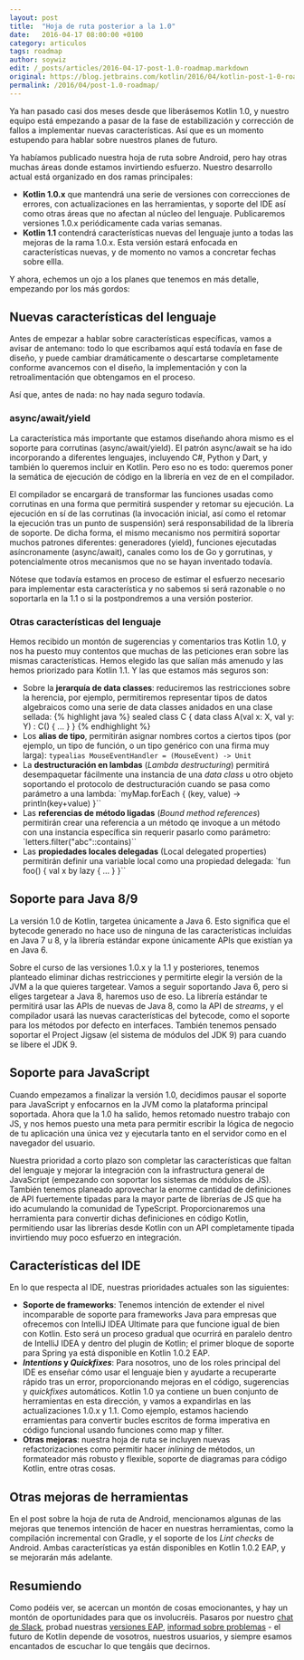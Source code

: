 ```yaml
---
layout: post
title:  "Hoja de ruta posterior a la 1.0"
date:   2016-04-17 08:00:00 +0100
category: articulos
tags: roadmap
author: soywiz
edit: /_posts/articles/2016-04-17-post-1.0-roadmap.markdown
original: https://blog.jetbrains.com/kotlin/2016/04/kotlin-post-1-0-roadmap/
permalink: /2016/04/post-1.0-roadmap/
---
```


Ya han pasado casi dos meses desde que liberásemos Kotlin 1.0, y nuestro equipo está empezando a pasar de la fase de estabilización y corrección de fallos a implementar nuevas características. Así que es un momento estupendo para hablar sobre nuestros planes de futuro.

Ya habíamos publicado nuestra hoja de ruta sobre Android, pero hay otras muchas áreas donde estamos invirtiendo esfuerzo. Nuestro desarrollo actual está organizado en dos ramas principales:

* **Kotlin 1.0.x** que mantendrá una serie de versiones con correcciones de errores, con actualizaciones en las herramientas, y soporte del IDE así como otras áreas que no afectan al núcleo del lenguaje. Publicaremos versiones 1.0.x periódicamente cada varias semanas.
* **Kotlin 1.1** contendrá características nuevas del lenguaje junto a todas las mejoras de la rama 1.0.x. Esta versión estará enfocada en características nuevas, y de momento no vamos a concretar fechas sobre ellla.

Y ahora, echemos un ojo a los planes que tenemos en más detalle, empezando por los más gordos:

## Nuevas características del lenguaje

Antes de empezar a hablar sobre características específicas, vamos a avisar de antemano: todo lo que escribamos aquí está todavía en fase de diseño, y puede cambiar dramáticamente o descartarse completamente conforme avancemos con el diseño, la implementación y con la retroalimentación que obtengamos en el proceso.

Así que, antes de nada: no hay nada seguro todavía.

### async/await/yield

La característica más importante que estamos diseñando ahora mismo es el soporte para corrutinas (async/await/yield). El patrón async/await se ha ido incorporando a diferentes lenguajes, incluyendo C#, Python y Dart, y también lo queremos incluir en Kotlin. Pero eso no es todo: queremos poner la semática de ejecución de código en la librería en vez de en el compilador.

El compilador se encargará de transformar las funciones usadas como corrutinas en una forma que permitirá suspender y retomar su ejecución. La ejecución en sí de las corrutinas (la invocación inicial, así como el retomar la ejecución tras un punto de suspensión) será responsabilidad de la librería de soporte. De dicha forma, el mismo mecanismo nos permitirá soportar muchos patrones diferentes: generadores (yield), funciones ejecutadas asíncronamente (async/await), canales como los de Go y gorrutinas, y potencialmente otros mecanismos que no se hayan inventado todavía.

Nótese que todavía estamos en proceso de estimar el esfuerzo necesario para implementar esta característica y no sabemos si será razonable o no soportarla en la 1.1 o si la postpondremos a una versión posterior.

### Otras características del lenguaje

Hemos recibido un montón de sugerencias y comentarios tras Kotlin 1.0, y nos ha puesto muy contentos que muchas de las peticiones eran sobre las mismas características. Hemos elegido las que salían más amenudo y las hemos priorizado para Kotlin 1.1. Y las que estamos más seguros son:

* Sobre la **jerarquía de data classes**: reduciremos las restricciones sobre la herencia, por ejemplo, permitiremos representar tipos de datos algebraicos como una serie de data classes anidados en una clase sellada:
{% highlight java %}
sealed class C {
    data class A(val x: X, val y: Y) : C() { ... }
}
{% endhighlight %}
* Los **alias de tipo**, permitirán asignar nombres cortos a ciertos tipos (por ejemplo, un tipo de función, o un tipo genérico con una firma muy larga):
`typealias MouseEventHandler = (MouseEvent) -> Unit`
* La **destructuración en lambdas** (*Lambda destructuring*) permitirá desempaquetar fácilmente una instancia de una *data class* u otro objeto soportando el protocolo de destructuración cuando se pasa como parámetro a una lambda:
`myMap.forEach { (key, value) -> println(key+value) }``
* Las **referencias de método ligadas** (*Bound method references*) permitirán crear una referencia a un método qe invoque a un método con una instancia específica sin requerir pasarlo como parámetro:
`letters.filter("abc"::contains)``
* Las **propiedades locales delegadas** (Local delegated properties) permitirán definir una variable local como una propiedad delegada:
`fun foo() { val x by lazy { … } }``


## Soporte para Java 8/9

La versión 1.0 de Kotlin, targetea únicamente a Java 6. Esto significa que el bytecode generado no hace uso de ninguna de las características incluídas en Java 7 u 8, y la librería estándar expone únicamente APIs que existían ya en Java 6.

Sobre el curso de las versiones 1.0.x y la 1.1 y posteriores, tenemos planteado eliminar dichas restricciones y permitirte elegir la versión de la JVM a la que quieres targetear. Vamos a seguir soportando Java 6, pero si eliges targetear a Java 8, haremos uso de eso. La librería estándar te permitirá usar las APIs de nuevas de Java 8, como la API de *streams*, y el compilador usará las nuevas características del bytecode, como el soporte para los métodos por defecto en interfaces. También tenemos pensado soportar el Project Jigsaw (el sistema de módulos del JDK 9) para cuando se libere el JDK 9.

## Soporte para JavaScript

Cuando empezamos a finalizar la versión 1.0, decidimos pausar el soporte para JavaScript y enfocarnos en la JVM como la plataforma principal soportada. Ahora que la 1.0 ha salido, hemos retomado nuestro trabajo con JS, y nos hemos puesto una meta para permitir escribir la lógica de negocio de tu aplicación una única vez y ejecutarla tanto en el servidor como en el navegador del usuario.

Nuestra prioridad a corto plazo son completar las características que faltan del lenguaje y mejorar la integración con la infrastructura general de JavaScript (empezando con soportar los sistemas de módulos de JS).
También tenemos planeado aprovechar la enorme cantidad de definiciones de API fuertemente tipadas para la mayor parte de librerías de JS que ha ido acumulando la comunidad de TypeScript. Proporcionaremos una herramienta para convertir dichas definiciones en código Kotlin, permitiendo usar las librerías desde Kotlin con un API completamente tipada invirtiendo muy poco esfuerzo en integración.

## Características del IDE

En lo que respecta al IDE, nuestras prioridades actuales son las siguientes:

* **Soporte de frameworks**: Tenemos intención de extender el nivel incomparable de soporte para frameworks Java para empresas que ofrecemos con IntelliJ IDEA Ultimate para que funcione igual de bien con Kotlin.
Esto será un proceso gradual que ocurrirá en paralelo dentro de IntelliJ IDEA y dentro del plugin de Kotlin; el primer bloque de soporte para Spring ya está disponible en Kotlin 1.0.2 EAP.
* ***Intentions* y *Quickfixes***: Para nosotros, uno de los roles principal del IDE es enseñar cómo usar el lenguaje bien y ayudarte a recuperarte rápido tras un error, proporcionando mejoras en el código, sugerencias y *quickfixes* automáticos. Kotlin 1.0 ya contiene un buen conjunto de herramientas en esta dirección, y vamos a expandirlas en las actualizaciones 1.0.x y 1.1.
Como ejemplo, estamos haciendo erramientas para convertir bucles escritos de forma imperativa en código funcional usando funciones como map y filter.
* **Otras mejoras**: nuestra hoja de ruta se incluyen nuevas refactorizaciones como permitir hacer *inlining* de métodos, un formateador más robusto y flexible, soporte de diagramas para código Kotlin, entre otras cosas.

## Otras mejoras de herramientas

En el post sobre la hoja de ruta de Android, mencionamos algunas de las mejoras que tenemos intención de hacer en nuestras herramientas, como la compilación incremental con Gradle, y el soporte de los *Lint checks* de Android. Ambas características ya están disponibles en Kotlin 1.0.2 EAP, y se mejorarán más adelante.

## Resumiendo

Como podéis ver, se acercan un montón de cosas emocionantes, y hay un montón de oportunidades para que os involucréis. Pasaros por nuestro [chat de Slack](http://kotlinslackin.herokuapp.com/), probad nuestras [versiones EAP](https://discuss.kotlinlang.org/c/eap), [informad sobre problemas](http://youtrack.jetbrains.com/issues/KT) - el futuro de Kotlin depende de vosotros, nuestros usuarios, y siempre esamos encantados de escuchar lo que tengáis que decirnos.
